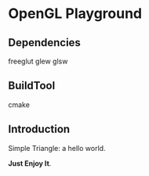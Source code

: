 OpenGL Playground
=====================


Dependencies
---------------
freeglut
glew
glsw


BuildTool
---------------
cmake


Introduction
---------------
Simple Triangle: a hello world.

**Just Enjoy It**.
